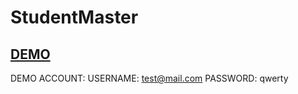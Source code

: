 # StudentMaster

## [DEMO](http://studentmaster.azurewebsites.net)
DEMO ACCOUNT:
  USERNAME: test@mail.com
  PASSWORD: qwerty
